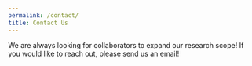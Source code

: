 ```yaml
---
permalink: /contact/
title: Contact Us
---
```


We are always looking for collaborators to expand our research scope! If you would like to reach out, please send us an email!